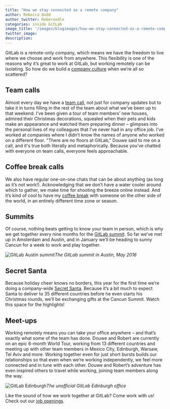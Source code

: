 ```yaml
---
title: "How we stay connected as a remote company"
author: Rebecca Dodd
author_twitter: Reberoodle
categories: inside GitLab
image_title: '/images/blogimages/how-we-stay-connected-as-a-remote-company-globe.jpg'
twitter_image:
description:
---
```


GitLab is a remote-only company, which means we have the freedom to live where we choose and work from anywhere. This flexibility is one of the reasons why it’s great to work at GitLab, but working remotely can be isolating. So how do we build a [company culture](https://about.gitlab.com/culture/) when we’re all so scattered?

<!-- more -->

## Team calls

Almost every day we have a [team call](https://about.gitlab.com/handbook/#team-call), not just for company updates but to take it in turns filling in the rest of the team about what we’ve been up to that weekend. I’ve been given a tour of team members’ new houses, admired their Christmas decorations, squealed when their pets and kids make an appearance and watched them preparing dinner – glimpses into the personal lives of my colleagues that I’ve never had in any office job. I’ve worked at companies where I didn’t know the names of anyone who worked on a different floor. "There are no floors at GitLab," Douwe said to me on a call, and it's true both literally and metaphorically. Because you’ve chatted with everyone on team calls, everyone feels approachable.

## Coffee break calls

We also have regular one-on-one chats that can be about anything (as long as it’s not work!). Acknowledging that we don’t have a water cooler around which to gather, we make time for shooting the breeze online instead. And it’s kind of cool to have my [coffee break](https://about.gitlab.com/handbook/#coffee-break-calls) with someone on the other side of the world, in an entirely different time zone or season.

## Summits

Of course, nothing beats getting to know your team in person, which is why we get together every nine months for the [GitLab summit](https://about.gitlab.com/culture/https://about.gitlab.com/culture/). So far we’ve met up in Amsterdam and Austin, and in January we’ll be heading to sunny Cancun for a week to work and play together.

![GitLab Austin summit](/images/blogimages/Gitlab-summit-Austin.jpeg)*The GitLab summit in Austin, May 2016*

## Secret Santa

Because holiday cheer knows no borders, this year for the first time we’re doing a company-wide [Secret Santa](https://about.gitlab.com/handbook/miscellaneous/). Because it’s a bit much to expect Santa to deliver to 35 different countries before he even starts his Christmas rounds, we’ll be exchanging gifts at the Cancun Summit. Watch this space for the highlights!

## Meet-ups

Working remotely means you can take your office anywhere – and that’s exactly what some of the team has done. Douwe and Robert are currently on an epic 6-month World Tour, working from 13 different countries and meeting up with other team members in Mexico City, Edinburgh, Warsaw, Tel Aviv and more. Working together even for just short bursts builds our relationships so that even when we’re working independently, we feel more connected and in tune with each other. Douwe and Robert’s adventure has even inspired others to travel while working, joining team members along the way.

![GitLab Edinburgh](/images/blogimages/gitlab-edinburgh.jpg)*The unofficial GitLab Edinburgh office*


Like the sound of how we work together at GitLab? Come work with us! Check out our [job openings](https://about.gitlab.com/jobs/).
